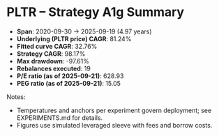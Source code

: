 # PLTR – Strategy A1g Summary

- **Span**: 2020-09-30 → 2025-09-19 (4.97 years)
- **Underlying (PLTR price) CAGR**: 81.24%
- **Fitted curve CAGR**: 32.76%
- **Strategy CAGR**: 98.17%
- **Max drawdown**: -97.61%
- **Rebalances executed**: 19
- **P/E ratio (as of 2025-09-21)**: 628.93
- **PEG ratio (as of 2025-09-21)**: 15.05

Notes:

- Temperatures and anchors per experiment govern deployment; see EXPERIMENTS.md for details.
- Figures use simulated leveraged sleeve with fees and borrow costs.

